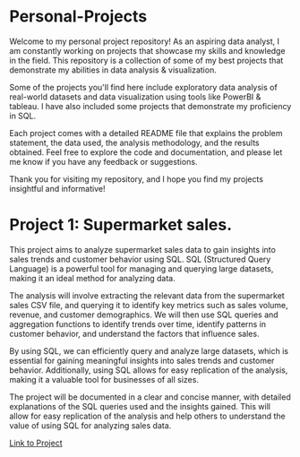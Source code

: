 # Personal-Projects

Welcome to my personal project repository! As an aspiring data analyst, I am constantly working on projects that showcase my skills and knowledge in the field. This repository is a collection of some of my best projects that demonstrate my abilities in data analysis & visualization.

Some of the projects you'll find here include exploratory data analysis of real-world datasets and data visualization using tools like PowerBI & tableau. I have also included some projects that demonstrate my proficiency in SQL.

Each project comes with a detailed README file that explains the problem statement, the data used, the analysis methodology, and the results obtained. Feel free to explore the code and documentation, and please let me know if you have any feedback or suggestions.

Thank you for visiting my repository, and I hope you find my projects insightful and informative!

# Project 1: Supermarket sales.
This project aims to analyze supermarket sales data to gain insights into sales trends and customer behavior using SQL. SQL (Structured Query Language) is a powerful tool for managing and querying large datasets, making it an ideal method for analyzing data.

The analysis will involve extracting the relevant data from the supermarket sales CSV file, and querying it to identify key metrics such as sales volume, revenue, and customer demographics. We will then use SQL queries and aggregation functions to identify trends over time, identify patterns in customer behavior, and understand the factors that influence sales.

By using SQL, we can efficiently query and analyze large datasets, which is essential for gaining meaningful insights into sales trends and customer behavior. Additionally, using SQL allows for easy replication of the analysis, making it a valuable tool for businesses of all sizes.

The project will be documented in a clear and concise manner, with detailed explanations of the SQL queries used and the insights gained. This will allow for easy replication of the analysis and help others to understand the value of using SQL for analyzing sales data.

[Link to Project](https://github.com/NickZward/Personal-Projects/tree/main/Supermarket%20Sales)
